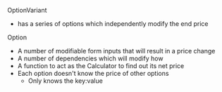 
OptionVariant
- has a series of options which independently modify the end price

Option
- A number of modifiable form inputs that will result in a price change
- A number of dependencies which will modify how
- A function to act as the Calculator to find out its net price
- Each option doesn't know the price of other options
    - Only knows the key:value





